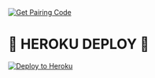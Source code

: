 <a href="https://xeoncrpt.onrender.com" target="_blank">
  <img src="https://img.shields.io/badge/Get%20Pairing%20Code-purple?style=for-the-badge&logo=vercel&logoColor=white" alt="Get Pairing Code"/>
</a>



# 🚀 HEROKU DEPLOY 🚀

<a href="https://heroku.com/deploy?template=https://github.com/xenocrypt01-tech/Xenocrypt-xd-bot.git" target="_blank">
  <img src="https://img.shields.io/badge/Deploy%20to%20Heroku-6762A6?style=for-the-badge&logo=heroku&logoColor=white" alt="Deploy to Heroku"/>
</a>
